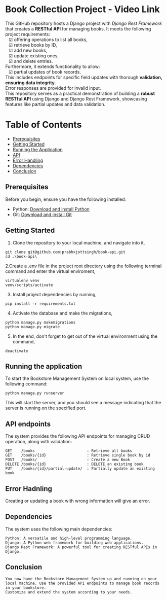 # Book Collection Project - <a hraf = "https://drive.google.com/file/d/1w7_NEWz_kk9VfX4JPiIZYj6JqWzrsDta/view?usp=sharing" > Video Link </a>
  
This GitHub repository hosts a Django project with *Django Rest Framework* that creates a **RESTful API** for managing books. It meets the following project requirements:
<br> &ensp; &#9745; offering operations to list all books, 
<br> &ensp; &#9745; retrieve books by ID,
<br> &ensp; &#9745; add new books,
<br> &ensp; &#9745; update existing ones,
<br> &ensp; &#9745; and delete entries. 
<br> Furthermore, it extends functionality to allow:
<br> &ensp; &#9745; partial updates of book records. 
<br> This includes endpoints for specific field updates with thorough **validation, ensuring data integrity**. 
<br> Error responses are provided for invalid input. 
<br> This repository serves as a practical demonstration of building a **robust RESTful API** using Django and Django Rest Framework, showcasing features like partial updates and data validation.

# Table of Contents

- [Prerequisites](#pre-req)
- [Getting Started](#gettinStart)
- [Running the Application](#run-app)
- [API](#api-endpoints)
- [Error Handling](#error-hand)
- [Dependencies](#depen)
- [Conclusion](#conc)


<a id="pre-req"></a>
## Prerequisites
Before you begin, ensure you have the following installed:
- Python: <a href = "https://www.python.org/downloads/"> Download and install Python </a>
- Git: <a href = "https://git-scm.com/downloads"> Download and install Git </a>

<a id="gettinStart"></a>
## Getting Started
1. Clone the repository to your local machine, and navigate into it,
```
git clone git@github.com:prabhxjottsingh/book-api.git
cd .\book-api\
```
2.Create a .env file in the project root directory using the following terminal command and enter the virtual enviroment,  
```
virtualenv venv
venv/scripts/activate
```
3. Install project dependencies by running, 
```
pip install -r requirements.txt
```
4. Activate the database and make the migrations,
```
python manage.py makemigrations
python manage.py migrate
```
5. In the end, don't forget to get out of the virtual environment using the command,
```
deactivate
```

<a id="run-app"></a>
## Running the application
To start the Bookstore Management System on local system, use the following command: 
```
python manage.py runserver
```
This will start the server, and you should see a message indicating that the server is running on the specified port.

<a id = "api-endpoints"> </a>
## API endpoints
The system provides the following API endpoints for managing CRUD operation, along with validation:

```
GET    /books                       : Retrieve all books
GET    /books/{id}                  : Retrieve single book by id
POST   /books/                      : Create a new Book
DELETE /books/{id}                  : DELETE an existing book
PUT    /books/{id}/partial-update/  : Partially update an existing book
```

<a id = "error-hand"> </a>
## Error Hadnling
Creating or updating a book with wrong information will give an error.

<a id = "depen"></a>
## Dependencies
The system uses the following main dependencies:
```
Python: A versatile and high-level programming language.
Django: A Python web framework for building web applications.
Django Rest Framework: A powerful tool for creating RESTful APIs in Django.
```

<a id = "conc"></a>
## Conclusion
```
You now have the Bookstore Management System up and running on your local machine. Use the provided API endpoints to manage book records in your bookstore. 
Customize and extend the system according to your needs.
```
